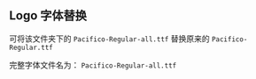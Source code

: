 ## Logo 字体替换

可将该文件夹下的 `Pacifico-Regular-all.ttf` 替换原来的 `Pacifico-Regular.ttf`  

完整字体文件名为： `Pacifico-Regular-all.ttf` 
